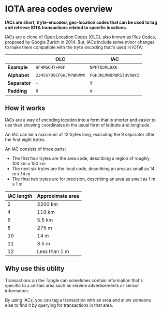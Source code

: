 # IOTA area codes overview

**IACs are short, tryte-encoded, geo-location codes that can be used to tag and retrieve IOTA transactions related to specific locations.**

IACs are a clone of [Open Location Codes](https://en.wikipedia.org/wiki/Open_Location_Code) (OLC), also known as [Plus Codes](https://plus.codes/), proposed by Google Zurich in 2014. But, IACs include some minor changes to make them compatible with the tryte encoding that's used in IOTA:

|               | OLC                    | IAC                    |
| ------------- | ---------------------- | ---------------------- |
| **Example**   | `9F4MGCH7+R6F`         | `NPHTQORL9XK`          |
| **Alphabet**  | `23456789CFGHJMPQRVWX` | `FGHJKLMNOPQRSTUVXWYZ` |
| **Separator** | `+`                    | `9`                    |
| **Padding**   | `0`                    | `A`                    |

## How it works

IACs are a way of encoding location into a form that is shorter and easier to use than showing coordinates in the usual form of latitude and longitude.

An IAC can be a maximum of 12 trytes long, excluding the 9 separator after the first eight trytes.

An IAC consists of three parts:

- The first four trytes are the area code, describing a region of roughly 100 km x 100 km
- The next six trytes are the local code, describing an area as small as 14 m x 14 m
- The final two trytes are for precision, describing an area as small as 1 m x 1 m

| **IAC length**   | **Approximate area**|
|:--------------|:---------------------|
|2       |2200 km |
|4      | 110 km |
|6          | 5.5 km     |
|8            | 275 m        |
|10  | 14 m              |
|11    |3.5 m |
|12 |Less than 1 m|

## Why use this utility

Transactions on the Tangle can sometimes contain information that's specific to a certain area such as service advertisements or sensor information.

By using IACs, you can tag a transaction with an area and allow someone else to find it by querying for transactions in that area.
